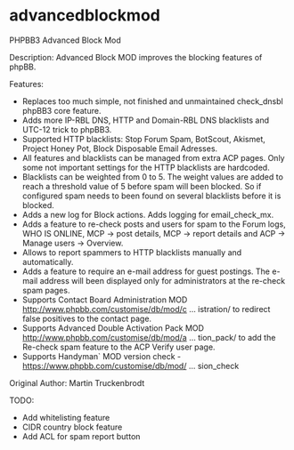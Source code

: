advancedblockmod
================

PHPBB3 Advanced Block Mod

Description:
Advanced Block MOD improves the blocking features of phpBB.

Features:
- Replaces too much simple, not finished and unmaintained check_dnsbl phpBB3 core feature.
- Adds more IP-RBL DNS, HTTP and Domain-RBL DNS blacklists and UTC-12 trick to phpBB3.
- Supported HTTP blacklists: Stop Forum Spam, BotScout, Akismet, Project Honey Pot, Block Disposable Email Adresses.
- All features and blacklists can be managed from extra ACP pages. Only some not important settings for the HTTP blacklists are hardcoded.
- Blacklists can be weighted from 0 to 5. The weight values are added to reach a threshold value of 5 before spam will been blocked. So if configured spam needs to been found on several blacklists before it is blocked.
- Adds a new log for Block actions. Adds logging for email_check_mx.
- Adds a feature to re-check posts and users for spam to the Forum logs, WHO IS ONLINE, MCP -> post details, MCP -> report details and ACP -> Manage users -> Overview.
- Allows to report spammers to HTTP blacklists manually and automatically.
- Adds a feature to require an e-mail address for guest postings. The e-mail address will been displayed only for administrators at the re-check spam pages.
- Supports Contact Board Administration MOD http://www.phpbb.com/customise/db/mod/c ... istration/ to redirect false positives to the contact page.
- Supports Advanced Double Activation Pack MOD http://www.phpbb.com/customise/db/mod/a ... tion_pack/ to add the Re-check spam feature to the ACP Verify user page.
- Supports Handyman` MOD version check - https://www.phpbb.com/customise/db/mod/ ... sion_check

Original Author: Martin Truckenbrodt

TODO:
- Add whitelisting feature
- CIDR country block feature
- Add ACL for spam report button
